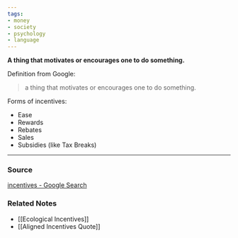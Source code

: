 ```yaml
---
tags:
- money
- society
- psychology
- language
---
```

**A thing that motivates or encourages one to do something.**

Definition from Google:

> a thing that motivates or encourages one to do something.

Forms of incentives:
- Ease
- Rewards
- Rebates
- Sales
- Subsidies (like Tax Breaks)

---

### Source

[incentives - Google Search](https://www.google.com/search?q=incentives&ie=UTF-8&oe=UTF-8&hl=en-us&client=safari)

### Related Notes
- [[Ecological Incentives]] 
- [[Aligned Incentives Quote]]